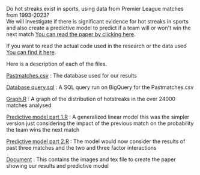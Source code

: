 Do hot streaks exist in sports, using data from Premier League matches from 1993-2023?\
We will investigate if there is significant evidence for hot streaks in sports and also create a predictive model to predict if a team will or won't win the next match
[You can read the paper by clicking here](Do_hot_streaks_exist_in_sports.pdf).


If you want to read the actual code used in the research or the data used [You can find it here](Model_Code).

Here is a description of each of the files.

[Pastmatches.csv](Model_Code/Pastmatches.csv) : The database used for our results

[Database query.sql](Model_Code/Database_query.sql) : A SQL query run on BigQuery for the Pastmatches.csv

[Graph.R](Model_Code/Graph.R) : A graph of the distribution of hotstreaks in the over 24000 matches analysed

[Predictive model part 1.R](Model_Code/Predictive_model_part_1.R) : A generalized linear model this was the simpler version just considering the impact of the previous match on the probability the team wins the next match

[Predictive model part 2.R](Model_Code/Predictive_model_part_2.R) : The model would now consider the results of past three matches and the two and three factor interactions

[Document](Document) : This contains the images and tex file to create the paper showing our results and predictive model
